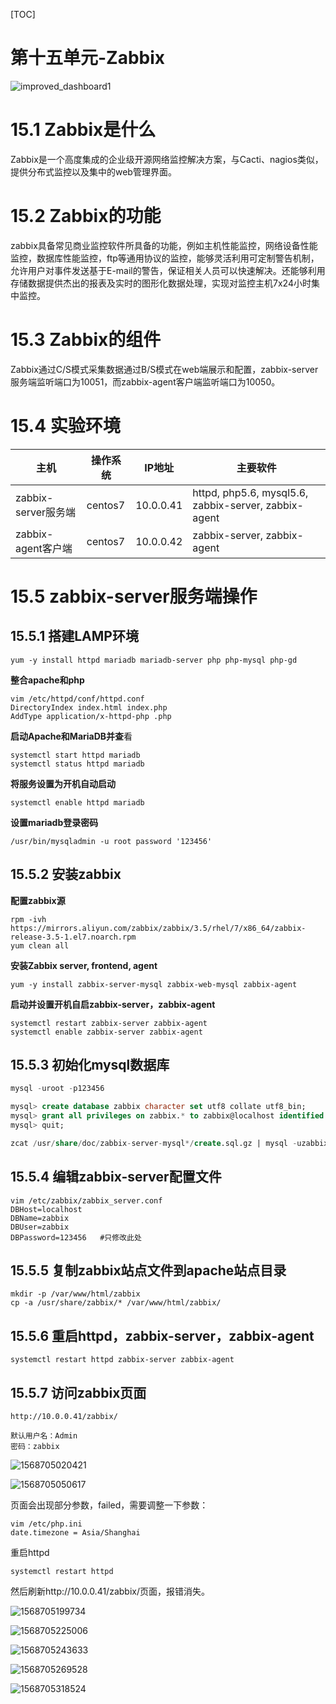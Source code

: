 [TOC]



# 第十五单元-Zabbix

![improved_dashboard1](assets/improved_dashboard1.png)



# 15.1 Zabbix是什么

​	Zabbix是一个高度集成的企业级开源网络监控解决方案，与Cacti、nagios类似，提供分布式监控以及集中的web管理界面。



# 15.2 Zabbix的功能

​	zabbix具备常见商业监控软件所具备的功能，例如主机性能监控，网络设备性能监控，数据库性能监控，ftp等通用协议的监控，能够灵活利用可定制警告机制，允许用户对事件发送基于E-mail的警告，保证相关人员可以快速解决。还能够利用存储数据提供杰出的报表及实时的图形化数据处理，实现对监控主机7x24小时集中监控。



# 15.3 Zabbix的组件

​	Zabbix通过C/S模式采集数据通过B/S模式在web端展示和配置，zabbix-server服务端监听端口为10051，而zabbix-agent客户端监听端口为10050。





# 15.4 实验环境

| 主机                | 操作系统 | IP地址    | 主要软件                                              |
| ------------------- | -------- | --------- | ----------------------------------------------------- |
| zabbix-server服务端 | centos7  | 10.0.0.41 | httpd, php5.6, mysql5.6, zabbix-server,  zabbix-agent |
| zabbix-agent客户端  | centos7  | 10.0.0.42 | zabbix-server,  zabbix-agent                          |



# 15.5 zabbix-server服务端操作

## 15.5.1 搭建LAMP环境

```
yum -y install httpd mariadb mariadb-server php php-mysql php-gd
```

**整合apache和php**

```
vim /etc/httpd/conf/httpd.conf
DirectoryIndex index.html index.php
AddType application/x-httpd-php .php
```

**启动Apache和MariaDB并查**看

```
systemctl start httpd mariadb
systemctl status httpd mariadb
```

**将服务设置为开机自动启动**

```
systemctl enable httpd mariadb
```

**设置mariadb登录密码**

```
/usr/bin/mysqladmin -u root password '123456'
```



## 15.5.2 安装zabbix

**配置zabbix源**

```shell
rpm -ivh https://mirrors.aliyun.com/zabbix/zabbix/3.5/rhel/7/x86_64/zabbix-release-3.5-1.el7.noarch.rpm
yum clean all
```

**安装Zabbix server, frontend, agent**

```shell
yum -y install zabbix-server-mysql zabbix-web-mysql zabbix-agent
```

**启动并设置开机自启zabbix-server，zabbix-agent**

```shell
systemctl restart zabbix-server zabbix-agent
systemctl enable zabbix-server zabbix-agent
```



## 15.5.3 初始化mysql数据库

```sql
mysql -uroot -p123456

mysql> create database zabbix character set utf8 collate utf8_bin;
mysql> grant all privileges on zabbix.* to zabbix@localhost identified by '123456';
mysql> quit;

zcat /usr/share/doc/zabbix-server-mysql*/create.sql.gz | mysql -uzabbix -p123456 zabbix
```



## 15.5.4 编辑zabbix-server配置文件

```shell
vim /etc/zabbix/zabbix_server.conf
DBHost=localhost
DBName=zabbix
DBUser=zabbix
DBPassword=123456	#只修改此处
```

## 15.5.5 复制zabbix站点文件到apache站点目录

```
mkdir -p /var/www/html/zabbix
cp -a /usr/share/zabbix/* /var/www/html/zabbix/
```

## 15.5.6 重启httpd，zabbix-server，zabbix-agent

```
systemctl restart httpd zabbix-server zabbix-agent
```





## 15.5.7 访问zabbix页面

```shell
http://10.0.0.41/zabbix/

默认用户名：Admin 
密码：zabbix
```



![1568705020421](assets/1568705020421.png)





![1568705050617](assets/1568705050617.png)

页面会出现部分参数，failed，需要调整一下参数：

```
vim /etc/php.ini 
date.timezone = Asia/Shanghai
```

重启httpd

```
systemctl restart httpd
```


然后刷新http://10.0.0.41/zabbix/页面，报错消失。



![1568705199734](assets/1568705199734.png)

![1568705225006](assets/1568705225006.png)



![1568705243633](assets/1568705243633.png)

![1568705269528](assets/1568705269528.png)

![1568705318524](assets/1568705318524.png)














